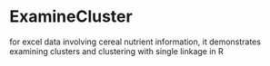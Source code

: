 # ExamineCluster
for excel data involving cereal nutrient information, it demonstrates examining clusters and clustering with single linkage in R
